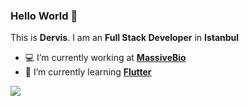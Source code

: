 ### Hello World 👋

This is **Dervis**. I am an **Full Stack Developer** in **Istanbul**

- 💻 I’m currently working at **[MassiveBio](https://massivebio.com)**
- 🌱 I’m currently learning **[Flutter](https://flutter.dev)**

<a href="https://github.com/antonkomarev/github-profile-views-counter">
    <img src="https://komarev.com/ghpvc/?username=dervisgelmez">
</a>
